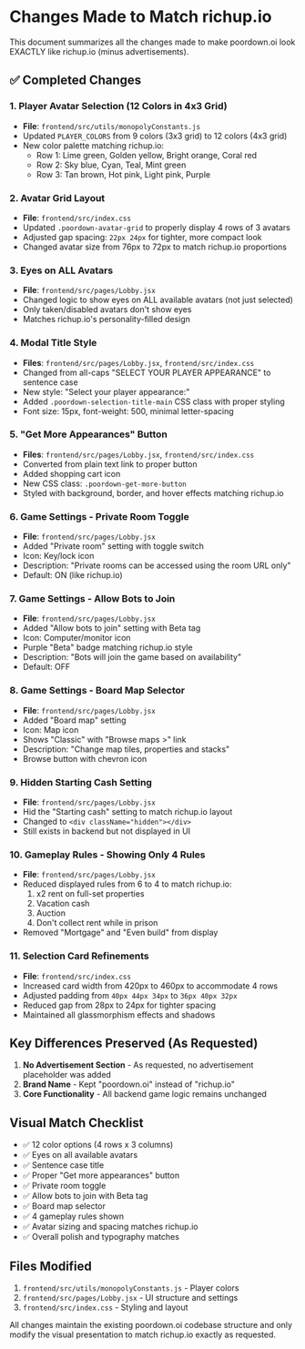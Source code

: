 # Changes Made to Match richup.io

This document summarizes all the changes made to make poordown.oi look EXACTLY like richup.io (minus advertisements).

## ✅ Completed Changes

### 1. **Player Avatar Selection** (12 Colors in 4x3 Grid)
- **File**: `frontend/src/utils/monopolyConstants.js`
- Updated `PLAYER_COLORS` from 9 colors (3x3 grid) to 12 colors (4x3 grid)
- New color palette matching richup.io:
  - Row 1: Lime green, Golden yellow, Bright orange, Coral red
  - Row 2: Sky blue, Cyan, Teal, Mint green
  - Row 3: Tan brown, Hot pink, Light pink, Purple

### 2. **Avatar Grid Layout**
- **File**: `frontend/src/index.css`
- Updated `.poordown-avatar-grid` to properly display 4 rows of 3 avatars
- Adjusted gap spacing: `22px 24px` for tighter, more compact look
- Changed avatar size from 76px to 72px to match richup.io proportions

### 3. **Eyes on ALL Avatars**
- **File**: `frontend/src/pages/Lobby.jsx`
- Changed logic to show eyes on ALL available avatars (not just selected)
- Only taken/disabled avatars don't show eyes
- Matches richup.io's personality-filled design

### 4. **Modal Title Style**
- **Files**: `frontend/src/pages/Lobby.jsx`, `frontend/src/index.css`
- Changed from all-caps "SELECT YOUR PLAYER APPEARANCE" to sentence case
- New style: "Select your player appearance:"
- Added `.poordown-selection-title-main` CSS class with proper styling
- Font size: 15px, font-weight: 500, minimal letter-spacing

### 5. **"Get More Appearances" Button**
- **Files**: `frontend/src/pages/Lobby.jsx`, `frontend/src/index.css`
- Converted from plain text link to proper button
- Added shopping cart icon
- New CSS class: `.poordown-get-more-button`
- Styled with background, border, and hover effects matching richup.io

### 6. **Game Settings - Private Room Toggle**
- **File**: `frontend/src/pages/Lobby.jsx`
- Added "Private room" setting with toggle switch
- Icon: Key/lock icon
- Description: "Private rooms can be accessed using the room URL only"
- Default: ON (like richup.io)

### 7. **Game Settings - Allow Bots to Join**
- **File**: `frontend/src/pages/Lobby.jsx`
- Added "Allow bots to join" setting with Beta tag
- Icon: Computer/monitor icon
- Purple "Beta" badge matching richup.io style
- Description: "Bots will join the game based on availability"
- Default: OFF

### 8. **Game Settings - Board Map Selector**
- **File**: `frontend/src/pages/Lobby.jsx`
- Added "Board map" setting
- Icon: Map icon
- Shows "Classic" with "Browse maps >" link
- Description: "Change map tiles, properties and stacks"
- Browse button with chevron icon

### 9. **Hidden Starting Cash Setting**
- **File**: `frontend/src/pages/Lobby.jsx`
- Hid the "Starting cash" setting to match richup.io layout
- Changed to `<div className="hidden"></div>`
- Still exists in backend but not displayed in UI

### 10. **Gameplay Rules - Showing Only 4 Rules**
- **File**: `frontend/src/pages/Lobby.jsx`
- Reduced displayed rules from 6 to 4 to match richup.io:
  1. x2 rent on full-set properties
  2. Vacation cash
  3. Auction
  4. Don't collect rent while in prison
- Removed "Mortgage" and "Even build" from display

### 11. **Selection Card Refinements**
- **File**: `frontend/src/index.css`
- Increased card width from 420px to 460px to accommodate 4 rows
- Adjusted padding from `40px 44px 34px` to `36px 40px 32px`
- Reduced gap from 28px to 24px for tighter spacing
- Maintained all glassmorphism effects and shadows

## Key Differences Preserved (As Requested)

1. **No Advertisement Section** - As requested, no advertisement placeholder was added
2. **Brand Name** - Kept "poordown.oi" instead of "richup.io"
3. **Core Functionality** - All backend game logic remains unchanged

## Visual Match Checklist

- ✅ 12 color options (4 rows x 3 columns)
- ✅ Eyes on all available avatars
- ✅ Sentence case title
- ✅ Proper "Get more appearances" button
- ✅ Private room toggle
- ✅ Allow bots to join with Beta tag
- ✅ Board map selector
- ✅ 4 gameplay rules shown
- ✅ Avatar sizing and spacing matches richup.io
- ✅ Overall polish and typography matches

## Files Modified

1. `frontend/src/utils/monopolyConstants.js` - Player colors
2. `frontend/src/pages/Lobby.jsx` - UI structure and settings
3. `frontend/src/index.css` - Styling and layout

All changes maintain the existing poordown.oi codebase structure and only modify the visual presentation to match richup.io exactly as requested.

